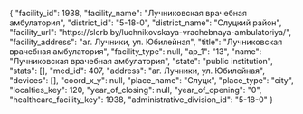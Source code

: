 {
    "facility_id": 1938,
    "facility_name": "Лучниковская врачебная амбулатория",
    "district_id": "5-18-0",
    "district_name": "Слуцкий район",
    "facility_url": "https:\/\/slcrb.by\/luchnikovskaya-vrachebnaya-ambulatoriya\/",
    "facility_address": "аг. Лучники, ул. Юбилейная",
    "title": "Лучниковская врачебная амбулатория",
    "facility_type": null,
    "ap_1": "13",
    "name": "Лучниковская врачебная амбулатория",
    "state": "public institution",
    "stats": [],
    "med_id": 407,
    "address": "аг. Лучники, ул. Юбилейная",
    "devices": [],
    "coord_x_y": null,
    "place_name": "Слуцк",
    "place_type": "city",
    "localties_key": 120,
    "year_of_closing": null,
    "year_of_opening": "0",
    "healthcare_facility_key": 1938,
    "administrative_division_id": "5-18-0"
}